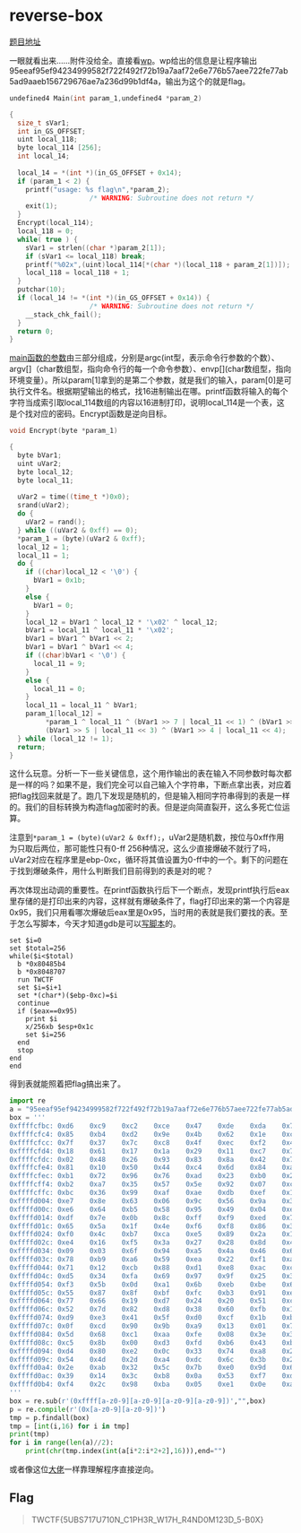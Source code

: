 # reverse-box

[题目地址](https://adworld.xctf.org.cn/challenges/details?hash=bc4d9b7c-9e86-4435-8a0c-3e761ec333f3_2)

一眼就看出来……附件没给全。直接看[wp](https://blog.csdn.net/weixin_45055269/article/details/106201181)。wp给出的信息是让程序输出95eeaf95ef94234999582f722f492f72b19a7aaf72e6e776b57aee722fe77ab5ad9aaeb156729676ae7a236d99b1df4a，输出为这个的就是flag。

```c
undefined4 Main(int param_1,undefined4 *param_2)

{
  size_t sVar1;
  int in_GS_OFFSET;
  uint local_118;
  byte local_114 [256];
  int local_14;
  
  local_14 = *(int *)(in_GS_OFFSET + 0x14);
  if (param_1 < 2) {
    printf("usage: %s flag\n",*param_2);
                    /* WARNING: Subroutine does not return */
    exit(1);
  }
  Encrypt(local_114);
  local_118 = 0;
  while( true ) {
    sVar1 = strlen((char *)param_2[1]);
    if (sVar1 <= local_118) break;
    printf("%02x",(uint)local_114[*(char *)(local_118 + param_2[1])]);
    local_118 = local_118 + 1;
  }
  putchar(10);
  if (local_14 != *(int *)(in_GS_OFFSET + 0x14)) {
                    /* WARNING: Subroutine does not return */
    __stack_chk_fail();
  }
  return 0;
}
```

[main函数的参数](https://www.codersrc.com/archives/9687.html)由三部分组成，分别是argc(int型，表示命令行参数的个数）、argv[\]（char数组型，指向命令行的每一个命令参数）、envp[\](char数组型，指向环境变量）。所以param[1]拿到的是第二个参数，就是我们的输入，param[0]是可执行文件名。根据期望输出的格式，找16进制输出在哪。printf函数将输入的每个字符当成索引取local_114数组的内容以16进制打印，说明local_114是一个表，这是个找对应的密码。Encrypt函数是逆向目标。

```c
void Encrypt(byte *param_1)

{
  byte bVar1;
  uint uVar2;
  byte local_12;
  byte local_11;
  
  uVar2 = time((time_t *)0x0);
  srand(uVar2);
  do {
    uVar2 = rand();
  } while ((uVar2 & 0xff) == 0);
  *param_1 = (byte)(uVar2 & 0xff);
  local_12 = 1;
  local_11 = 1;
  do {
    if ((char)local_12 < '\0') {
      bVar1 = 0x1b;
    }
    else {
      bVar1 = 0;
    }
    local_12 = bVar1 ^ local_12 * '\x02' ^ local_12;
    bVar1 = local_11 ^ local_11 * '\x02';
    bVar1 = bVar1 ^ bVar1 << 2;
    bVar1 = bVar1 ^ bVar1 << 4;
    if ((char)bVar1 < '\0') {
      local_11 = 9;
    }
    else {
      local_11 = 0;
    }
    local_11 = local_11 ^ bVar1;
    param_1[local_12] =
         *param_1 ^ local_11 ^ (bVar1 >> 7 | local_11 << 1) ^ (bVar1 >> 6 | local_11 << 2) ^
         (bVar1 >> 5 | local_11 << 3) ^ (bVar1 >> 4 | local_11 << 4);
  } while (local_12 != 1);
  return;
}
```

这什么玩意。分析一下一些关键信息，这个用作输出的表在输入不同参数时每次都是一样的吗？如果不是，我们完全可以自己输入个字符串，下断点拿出表，对应着把flag找回来就是了。跑几下发现是随机的，但是输入相同字符串得到的表是一样的。我们的目标转换为构造flag加密时的表。但是逆向简直裂开，这么多死亡位运算。

注意到`*param_1 = (byte)(uVar2 & 0xff);`，uVar2是随机数，按位与0xff作用为只取后两位，那可能性只有0-ff 256种情况，这么少直接爆破不就行了吗，uVar2对应在程序里是ebp-0xc，循环将其值设置为0-ff中的一个。剩下的问题在于找到爆破条件，用什么判断我们目前得到的表是对的呢？

再次体现出动调的重要性。在printf函数执行后下一个断点，发现printf执行后eax里存储的是打印出来的内容，这样就有爆破条件了，flag打印出来的第一个内容是0x95，我们只用看哪次爆破后eax里是0x95，当时用的表就是我们要找的表。至于怎么写脚本，今天才知道gdb是可以[写脚本](http://ifeve.com/gdb-script/)的。

```
set $i=0
set $total=256
while($i<$total)
  b *0x80485b4
  b *0x8048707
  run TWCTF
  set $i=$i+1
  set *(char*)($ebp-0xc)=$i
  continue
  if ($eax==0x95)
    print $i
    x/256xb $esp+0x1c
    set $i=256
  end
  stop
end
end
```

得到表就能照着把flag搞出来了。

```python
import re
a = "95eeaf95ef94234999582f722f492f72b19a7aaf72e6e776b57aee722fe77ab5ad9aaeb156729676ae7a236d99b1df4a"
box = '''
0xffffcfbc:	0xd6	0xc9	0xc2	0xce	0x47	0xde	0xda	0x70
0xffffcfc4:	0x85	0xb4	0xd2	0x9e	0x4b	0x62	0x1e	0xc3
0xffffcfcc:	0x7f	0x37	0x7c	0xc8	0x4f	0xec	0xf2	0x45
0xffffcfd4:	0x18	0x61	0x17	0x1a	0x29	0x11	0xc7	0x75
0xffffcfdc:	0x02	0x48	0x26	0x93	0x83	0x8a	0x42	0x79
0xffffcfe4:	0x81	0x10	0x50	0x44	0xc4	0x6d	0x84	0xa0
0xffffcfec:	0xb1	0x72	0x96	0x76	0xad	0x23	0xb0	0x2f
0xffffcff4:	0xb2	0xa7	0x35	0x57	0x5e	0x92	0x07	0xc0
0xffffcffc:	0xbc	0x36	0x99	0xaf	0xae	0xdb	0xef	0x15
0xffffd004:	0xe7	0x8e	0x63	0x06	0x9c	0x56	0x9a	0x31
0xffffd00c:	0xe6	0x64	0xb5	0x58	0x95	0x49	0x04	0xee
0xffffd014:	0xdf	0x7e	0x0b	0x8c	0xff	0xf9	0xed	0x7a
0xffffd01c:	0x65	0x5a	0x1f	0x4e	0xf6	0xf8	0x86	0x30
0xffffd024:	0xf0	0x4c	0xb7	0xca	0xe5	0x89	0x2a	0x1d
0xffffd02c:	0xe4	0x16	0xf5	0x3a	0x27	0x28	0x8d	0x40
0xffffd034:	0x09	0x03	0x6f	0x94	0xa5	0x4a	0x46	0x67
0xffffd03c:	0x78	0xb9	0xa6	0x59	0xea	0x22	0xf1	0xa2
0xffffd044:	0x71	0x12	0xcb	0x88	0xd1	0xe8	0xac	0xc6
0xffffd04c:	0xd5	0x34	0xfa	0x69	0x97	0x9f	0x25	0x3d
0xffffd054:	0xf3	0x5b	0x0d	0xa1	0x6b	0xeb	0xbe	0x6e
0xffffd05c:	0x55	0x87	0x8f	0xbf	0xfc	0xb3	0x91	0xe9
0xffffd064:	0x77	0x66	0x19	0xd7	0x24	0x20	0x51	0xcc
0xffffd06c:	0x52	0x7d	0x82	0xd8	0x38	0x60	0xfb	0x1c
0xffffd074:	0xd9	0xe3	0x41	0x5f	0xd0	0xcf	0x1b	0xbd
0xffffd07c:	0x0f	0xcd	0x90	0x9b	0xa9	0x13	0x01	0x73
0xffffd084:	0x5d	0x68	0xc1	0xaa	0xfe	0x08	0x3e	0x3f
0xffffd08c:	0xc5	0x8b	0x00	0xd3	0xfd	0xb6	0x43	0xbb
0xffffd094:	0xd4	0x80	0xe2	0x0c	0x33	0x74	0xa8	0x2b
0xffffd09c:	0x54	0x4d	0x2d	0xa4	0xdc	0x6c	0x3b	0x21
0xffffd0a4:	0x2e	0xab	0x32	0x5c	0x7b	0xe0	0x9d	0x6a
0xffffd0ac:	0x39	0x14	0x3c	0xb8	0x0a	0x53	0xf7	0xdd
0xffffd0b4:	0xf4	0x2c	0x98	0xba	0x05	0xe1	0x0e	0xa3
'''
box = re.sub(r'(0xffff[a-z0-9][a-z0-9][a-z0-9][a-z0-9])',"",box)
p = re.compile(r'(0x[a-z0-9][a-z0-9])')
tmp = p.findall(box)
tmp = [int(i,16) for i in tmp]
print(tmp)
for i in range(len(a)//2):
	print(chr(tmp.index(int(a[i*2:i*2+2],16))),end="")
```

或者像这位[大佬](https://www.megabeets.net/twctf-2016-reverse-reverse-box/)一样靠理解程序直接逆向。

## Flag
> TWCTF{5UBS717U710N_C1PH3R_W17H_R4ND0M123D_5-B0X}